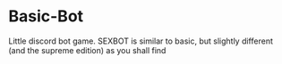 # Basic-Bot
Little discord bot game.
SEXBOT is similar to basic, but slightly different (and the supreme edition) as you shall find
